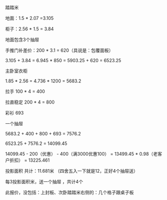 踏踏米

地面：1.5 * 2.07 =3.105

柜子：2.56 * 1.5 = 3.84

地面包含3个抽屉

手推门补差价：200 * 3.1 = 620（具说是：包覆面板）

3.105 + 3.84 = 6.945 * 850 = 5903.25 + 620 = 6523.25

主卧室衣柜

1.85 * 2.56 = 4.736 * 1200 = 5683.2

拉手 100 * 4 = 400

拉直稳定 200 * 4 = 800

彩衫 693

一个抽屉

5683.2 + 400 + 800 + 693 = 7576.2

6523.25 + 7576.2 = 14099.45

14099.45 - 200（优惠） - 400（满3000优惠100） = 13499.45 * 0.98（老客户折扣） = 13225.461

投影面积 共计：11.681米 （四舍五入一下就是12，正好4个抽屉送）

每3投影面积米，送一个抽屉 ，共计4个

此报价，没包括：上封板、次卧踏踏米右侧的：几个格子跟桌子板